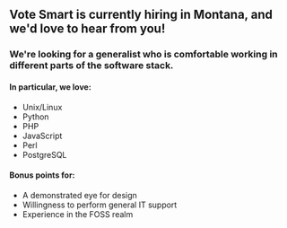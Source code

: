 ## Vote Smart is currently hiring in Montana, and we'd love to hear from you!

### We're looking for a generalist who is comfortable working in different parts of the software stack.  

#### In particular, we love:
- Unix/Linux
- Python
- PHP
- JavaScript
- Perl
- PostgreSQL

#### Bonus points for:
- A demonstrated eye for design
- Willingness to perform general IT support
- Experience in the FOSS realm

